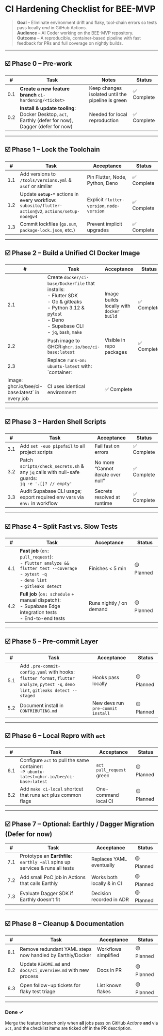 # CI Hardening Checklist for BEE-MVP

> **Goal** – Eliminate environment drift and flaky, tool-chain errors so tests
> pass locally _and_ in GitHub Actions.\
> **Audience** – AI Coder working on the BEE-MVP repository.\
> **Outcome** – A reproducible, container-based pipeline with fast feedback for
> PRs and full coverage on nightly builds.

---

## ☑️ Phase 0 – Pre-work

| #   | Task                                                                                                 | Notes                                             | Status      |
| --- | ---------------------------------------------------------------------------------------------------- | ------------------------------------------------- | ----------- |
| 0.1 | **Create a new feature branch** `ci-hardening/<ticket>`                                              | Keep changes isolated until the pipeline is green | ✅ Complete |
| 0.2 | **Install & update tooling**: Docker Desktop, `act`, Earthly (defer for now), Dagger (defer for now) | Needed for local reproduction                     | ✅ Complete |

---

## ☑️ Phase 1 – Lock the Toolchain

| #   | Task                                                                                                     | Acceptance                                 | Status      |
| --- | -------------------------------------------------------------------------------------------------------- | ------------------------------------------ | ----------- |
| 1.1 | Add versions to `/tools/versions.yml` & `asdf` or similar                                                | Pin Flutter, Node, Python, Deno            | ✅ Complete |
| 1.2 | Update **`setup-*`** actions in every workflow:<br>`subosito/flutter-action@v2`, `actions/setup-node@v4` | Explicit `flutter-version`, `node-version` | ✅ Complete |
| 1.3 | Commit lockfiles (`go.sum`, `package-lock.json`, etc.)                                                   | Prevent implicit upgrades                  | ✅ Complete |

---

## ☑️ Phase 2 – Build a Unified CI Docker Image

| #                                               | Task                                                                                                                                                                  | Acceptance                               | Status      |
| ----------------------------------------------- | --------------------------------------------------------------------------------------------------------------------------------------------------------------------- | ---------------------------------------- | ----------- |
| 2.1                                             | Create `docker/ci-base/Dockerfile` that installs:<br>- Flutter SDK<br>- Go & gitleaks<br>- Python 3.12 & pytest<br>- Deno<br>- Supabase CLI<br>- `jq`, `bash`, `make` | Image builds locally with `docker build` | ✅ Complete |
| 2.2                                             | Push image to GHCR:`ghcr.io/bee/ci-base:latest`                                                                                                                       | Visible in repo packages                 | ✅ Complete |
| 2.3                                             | Replace `runs-on: ubuntu-latest` with: <br>`container:                                                                                                                |                                          |             |
| image: ghcr.io/bee/ci-base:latest` in every job | CI uses identical environment                                                                                                                                         | ✅ Complete                              |             |

---

## ☑️ Phase 3 – Harden Shell Scripts

| #   | Task                                                                                                | Acceptance                         | Status      |
| --- | --------------------------------------------------------------------------------------------------- | ---------------------------------- | ----------- |
| 3.1 | Add `set -euo pipefail` to all project scripts                                                      | Fail fast on errors                | ✅ Complete |
| 3.2 | Patch `scripts/check_secrets.sh` & any `jq` calls with null-safe guards:<br>`jq -e '.[]? // empty'` | No more “Cannot iterate over null” | ✅ Complete |
| 3.3 | Audit Supabase CLI usage; export required env vars via `env:` in workflow                           | Secrets resolved at runtime        | ✅ Complete |

---

## ☑️ Phase 4 – Split Fast vs. Slow Tests

| #   | Task                                                                                                                                          | Acceptance               | Status     |
| --- | --------------------------------------------------------------------------------------------------------------------------------------------- | ------------------------ | ---------- |
| 4.1 | **Fast job** (`on: pull_request`):<br>- `flutter analyze && flutter test --coverage`<br>- `pytest -q`<br>- `deno lint`<br>- `gitleaks detect` | Finishes < 5 min         | 🟡 Planned |
| 4.2 | **Full job** (`on: schedule` + manual dispatch):<br>- Supabase Edge integration tests<br>- End-to-end tests                                   | Runs nightly / on demand | 🟡 Planned |

---

## ☑️ Phase 5 – Pre-commit Layer

| #   | Task                                                                                                                                   | Acceptance                        | Status     |
| --- | -------------------------------------------------------------------------------------------------------------------------------------- | --------------------------------- | ---------- |
| 5.1 | Add `.pre-commit-config.yaml` with hooks:<br>`flutter format`, `flutter analyze`, `pytest -q`, `deno lint`, `gitleaks detect --staged` | Hooks pass locally                | 🟡 Planned |
| 5.2 | Document install in `CONTRIBUTING.md`                                                                                                  | New devs run `pre-commit install` | 🟡 Planned |

---

## ☑️ Phase 6 – Local Repro with `act`

| #   | Task                                                                                          | Acceptance               | Status     |
| --- | --------------------------------------------------------------------------------------------- | ------------------------ | ---------- |
| 6.1 | Configure `act` to pull the same container: <br>`-P ubuntu-latest=ghcr.io/bee/ci-base:latest` | `act pull_request` green | 🟡 Planned |
| 6.2 | Add `make ci-local` shortcut that runs `act` plus common flags                                | One-command local CI     | 🟡 Planned |

---

## ☑️ Phase 7 – Optional: Earthly / Dagger Migration (Defer for now)

| #   | Task                                                                          | Acceptance                 | Status     |
| --- | ----------------------------------------------------------------------------- | -------------------------- | ---------- |
| 7.1 | Prototype an **Earthfile**: `earthly +all` spins up services & runs all tests | Replaces YAML eventually   | 🟡 Planned |
| 7.2 | Add small PoC job in Actions that calls Earthly                               | Works both locally & in CI | 🟡 Planned |
| 7.3 | Evaluate Dagger SDK if Earthly doesn’t fit                                    | Decision recorded in ADR   | 🟡 Planned |

---

## ☑️ Phase 8 – Cleanup & Documentation

| #   | Task                                                          | Acceptance           | Status     |
| --- | ------------------------------------------------------------- | -------------------- | ---------- |
| 8.1 | Remove redundant YAML steps now handled by Earthly/Docker     | Workflows simplified | 🟡 Planned |
| 8.2 | Update `README.md` and `docs/ci_overview.md` with new process | Docs in PR           | 🟡 Planned |
| 8.3 | Open follow-up tickets for flaky test triage                  | List known flakes    | 🟡 Planned |

---

### Done ✓

Merge the feature branch only when **all** jobs pass on GitHub _Actions_ **and**
via `act`, and the checklist items are ticked off in the PR description.
